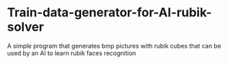 # Train-data-generator-for-AI-rubik-solver
A simple program that generates bmp pictures with rubik cubes that can be used by an AI to learn rubik faces recognition
